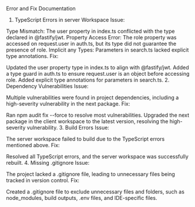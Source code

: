 Error and Fix Documentation
1. TypeScript Errors in server Workspace
Issue:

Type Mismatch: The user property in index.ts conflicted with the type declared in @fastify/jwt.
Property Access Error: The role property was accessed on request.user in auth.ts, but its type did not guarantee the presence of role.
Implicit any Types: Parameters in search.ts lacked explicit type annotations.
Fix:

Updated the user property type in index.ts to align with @fastify/jwt.
Added a type guard in auth.ts to ensure request.user is an object before accessing role.
Added explicit type annotations for parameters in search.ts.
2. Dependency Vulnerabilities
Issue:

Multiple vulnerabilities were found in project dependencies, including a high-severity vulnerability in the next package.
Fix:

Ran npm audit fix --force to resolve most vulnerabilities.
Upgraded the next package in the client workspace to the latest version, resolving the high-severity vulnerability.
3. Build Errors
Issue:

The server workspace failed to build due to the TypeScript errors mentioned above.
Fix:

Resolved all TypeScript errors, and the server workspace was successfully rebuilt.
4. Missing .gitignore
Issue:

The project lacked a .gitignore file, leading to unnecessary files being tracked in version control.
Fix:

Created a .gitignore file to exclude unnecessary files and folders, such as node_modules, build outputs, .env files, and IDE-specific files.